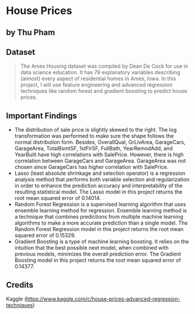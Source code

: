 # House Prices
## by Thu Pham


## Dataset

>  The Ames Housing dataset was compiled by Dean De Cock for use in data science education. It has 79 explanatory variables describing (almost) every aspect of residential homes in Ames, Iowa. In this project, I will use feature engineering and advanced regression techniques like random forest and gradient boosting to predict house prices.

## Important Findings

- The distribution of sale price is slightly skewed to the right. The log transformation was performed to make sure the shape follows the normal distribution form. Besides, OverallQual, GrLivArea, GarageCars, GarageArea, TotalBsmtSF, 1stFlrSF, FullBath, YearRemodAdd, and YearBuilt have high correlations with SalePrice. However, there is high correlation between GarageCars and GarageArea. GarageArea was not chosen since GarageCars has higher correlation with SalePrice.
- Lasso (least absolute shrinkage and selection operator) is a regression analysis method that performs both variable selection and regularization in order to enhance the prediction accuracy and interpretability of the resulting statistical model. The Lasso model in this project returns the root mean squared error of 0.14014.
- Random Forest Regression is a supervised learning algorithm that uses ensemble learning method for regression. Ensemble learning method is a technique that combines predictions from multiple machine learning algorithms to make a more accurate prediction than a single model. The Random Forest Regression model in this project returns the root mean squared error of 0.15329.
- Gradient Boosting is a type of machine learning boosting. It relies on the intuition that the best possible next model, when combined with previous models, minimizes the overall prediction error. The Gradient Boosting model in this project returns the root mean squared error of 0.14377.


## Credits

Kaggle (https://www.kaggle.com/c/house-prices-advanced-regression-techniques)
